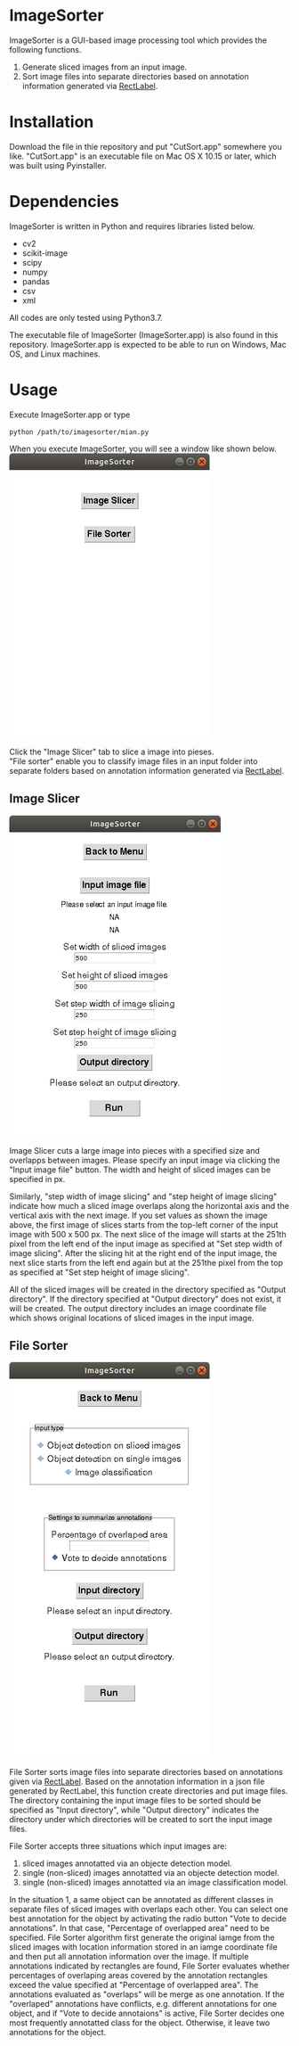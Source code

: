 # ImageSorter
ImageSorter is a GUI-based image processing tool which provides the following functions.
1. Generate sliced images from an input image.
2. Sort image files into separate directories based on annotation information generated via [RectLabel](https://rectlabel.com/).

# Installation
Download the file in thie repository and put "CutSort.app" somewhere you like.
"CutSort.app" is an executable file on Mac OS X 10.15 or later, which was built using Pyinstaller.

# Dependencies
ImageSorter is written in Python and requires libraries listed below.  
- cv2
- scikit-image
- scipy
- numpy
- pandas
- csv
- xml

All codes are only tested using Python3.7.

The executable file of ImageSorter (ImageSorter.app) is also found in this repository.
ImageSorter.app is expected to be able to run on Windows, Mac OS, and Linux machines.

# Usage
Execute ImageSorter.app or type 
```
python /path/to/imagesorter/mian.py
```

When you execute ImageSorter, you will see a window like shown below.  
<kbd>![top window](./images/topwindow.png)</kbd>  

Click the "Image Slicer" tab to slice a image into pieses.  
"File sorter" enable you to classify image files in an input folder into separate folders based on annotation information generated via [RectLabel](https://rectlabel.com/).  



## Image Slicer
<kbd>![slicer](./images/slicer.png)</kbd>  

Image Slicer cuts a large image into pieces with a specified size and overlapps between images.
Please specify an input image via clicking the "Input image file" button.
The width and height of sliced images can be specified in px.

Similarly, "step width of image slicing" and "step height of image slicing" indicate how much a sliced image overlaps along the horizontal axis and the vertical axis with the next image.
If you set values as shown the image above, the first image of slices starts from the top-left corner of the input image with 500 x 500 px.
The next slice of the image will starts at the 251th pixel from the left end of the input image as specified at "Set step width of image slicing".
After the slicing hit at the right end of the input image, the next slice starts from the left end again but at the 251the pixel from the top as specified at "Set step height of image slicing".

All of the sliced images will be created in the directory specified as "Output directory".
If the directory specified at "Output directory" does not exist, it will be created.
The output directory includes an image coordinate file which shows original locations of sliced images in the input image.

## File Sorter
<kbd>![sorter](./images/sorter.png)</kbd>

File Sorter sorts image files into separate directories based on annotations given via [RectLabel](https://rectlabel.com/).
Based on the annotation information in a json file generated by RectLabel, this function create directories and put image files.
The directory containing the input image files to be sorted should be specified as "Input directory", while "Output directory" indicates the directory under which directories will be created to sort the input image files.

File Sorter accepts three situations which input images are:
1. sliced images annotatted via an objecte detection model.
2. single (non-sliced) images annotatted via an objecte detection model.
3. single (non-sliced) images annotatted via an image classification model.

In the situation 1, a same object can be annotated as different classes in separate files of sliced images with overlaps each other.
You can select one best annotation for the object by activating the radio button "Vote to decide annotations".
In that case, "Percentage of overlapped area" need to be specified.
File Sorter algorithm first generate the original iamge from the sliced images with location information stored in an iamge coordinate file and then put all annotation information over the image. If multiple annotations indicated by rectangles are found, File Sorter evaluates whether percentages of overlaping areas covered by the annotation rectangles exceed the value specified at "Percentage of overlapped area". The annotations evaluated as "overlaps" will be merge as one annotation. If the "overlaped" annotations have conflicts, e.g. different annotations for one object, and if "Vote to decide annotaions" is active, File Sorter decides one most frequently annotatted class for the object. Otherwise, it leave two annotations for the object.
